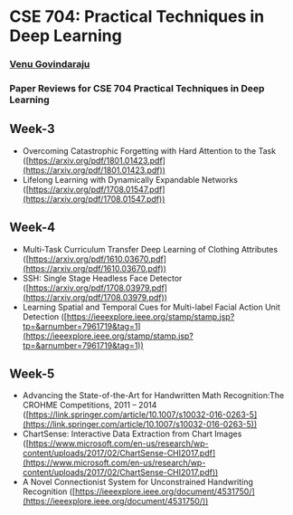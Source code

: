 # CSE 704: Practical Techniques in Deep Learning
### [Venu Govindaraju](https://cubs.buffalo.edu/about-the-director)

### Paper Reviews for CSE 704 Practical Techniques in Deep Learning

## Week-3
- Overcoming Catastrophic Forgetting with Hard Attention to the Task ([https://arxiv.org/pdf/1801.01423.pdf](https://arxiv.org/pdf/1801.01423.pdf))
- Lifelong Learning with Dynamically Expandable Networks ([https://arxiv.org/pdf/1708.01547.pdf](https://arxiv.org/pdf/1708.01547.pdf))

## Week-4
- Multi-Task Curriculum Transfer Deep Learning of Clothing Attributes ([https://arxiv.org/pdf/1610.03670.pdf](https://arxiv.org/pdf/1610.03670.pdf))
- SSH: Single Stage Headless Face Detector ([https://arxiv.org/pdf/1708.03979.pdf](https://arxiv.org/pdf/1708.03979.pdf))
- Learning Spatial and Temporal Cues for Multi-label Facial Action Unit Detection ([https://ieeexplore.ieee.org/stamp/stamp.jsp?tp=&arnumber=7961719&tag=1](https://ieeexplore.ieee.org/stamp/stamp.jsp?tp=&arnumber=7961719&tag=1))

## Week-5
- Advancing the State-of-the-Art for Handwritten Math Recognition:The CROHME Competitions, 2011 – 2014 ([https://link.springer.com/article/10.1007/s10032-016-0263-5](https://link.springer.com/article/10.1007/s10032-016-0263-5))
- ChartSense: Interactive Data Extraction from Chart Images ([https://www.microsoft.com/en-us/research/wp-content/uploads/2017/02/ChartSense-CHI2017.pdf](https://www.microsoft.com/en-us/research/wp-content/uploads/2017/02/ChartSense-CHI2017.pdf))
- A Novel Connectionist System for Unconstrained Handwriting Recognition ([https://ieeexplore.ieee.org/document/4531750/](https://ieeexplore.ieee.org/document/4531750/))
